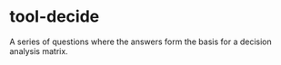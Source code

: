 # tool-decide
A series of questions where the answers form the basis for a decision analysis matrix.
